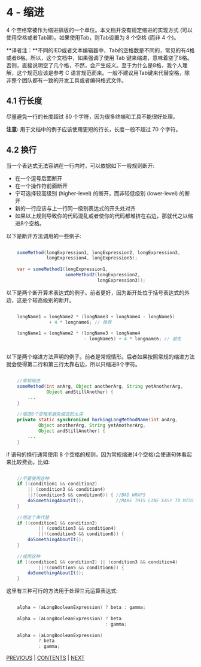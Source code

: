 # 4 - 缩进

4 个空格常被作为缩进排版的一个单位。本文档并没有规定缩进的实现方式 (可以使用空格或者Tab建)。如果使用Tab，则Tab设置为 8 个空格 (而非 4 个)。

**译者注：**不同的IED或者文本编辑器中，Tab的空格数是不同的，常见的有4格或者8格。所以，这个文档中，如果强调了使用 Tab 键来缩进，意味着空了8格。否则，直接说明空了几个格，不然，会产生歧义。至于为什么是8格，我个人理解，这个规范应该是参考 C 语言规范而来。一般不建议用Tab键来代替空格，除非整个团队都有一致的开发工具或者编码格式文件。

## 4.1 行长度

尽量避免一行的长度超过 80 个字符，因为很多终端和工具不能很好处理。

**注意:** 用于文档中的例子应该使用更短的行长，长度一般不超过 70 个字符。

## 4.2 换行

当一个表达式无法容纳在一行内时，可以依据如下一般规则断开:

- 在一个逗号后面断开
- 在一个操作符前面断开
- 宁可选择较高级别 (higher-level) 的断开，而非较低级别 (lower-level) 的断开
- 新的一行应该与上一行同一级别表达式的开头处对齐
- 如果以上规则导致你的代码混乱或者使你的代码都堆挤在右边，那就代之以缩进8个空格。

以下是断开方法调用的一些例子:

```java

	someMethod(longExpression1, longExpression2, longExpression3, 
	           longExpression4, longExpression5);
	 
	var = someMethod1(longExpression1,
	                  someMethod2(longExpression2,
	                              longExpression3));

```

以下是两个断开算术表达式的例子。前者更好，因为断开处位于括号表达式的外边，这是个较高级别的断开。

```java

	longName1 = longName2 * (longName3 + longName4 - longName5)
	            + 4 * longname6; // 推荐
	
	longName1 = longName2 * (longName3 + longName4
	                         - longName5) + 4 * longname6; // 避免 
	                         
```

以下是两个缩进方法声明的例子。前者是常规情形。后者如果按照常规的缩进方法就会使得第二行和第三行太靠右边，所以只缩进8个字符。

```java

	//常规缩进
	someMethod(int anArg, Object anotherArg, String yetAnotherArg,
	           Object andStillAnother) {
	    ...
	}
	
	//缩进8个空格来避免缩进的太深
	private static synchronized horkingLongMethodName(int anArg,
	        Object anotherArg, String yetAnotherArg,
	        Object andStillAnother) {
	    ...
	}

```

if 语句的换行通常使用 8 个空格的规则，因为常规缩进(4个空格)会使语句体看起来比较费劲。比如:

```java

	//不要使用这种
	if ((condition1 && condition2)
	    || (condition3 && condition4)
	    ||!(condition5 && condition6)) { //BAD WRAPS
	    doSomethingAboutIt();            //MAKE THIS LINE EASY TO MISS
	} 
	
	//用这个来代替
	if ((condition1 && condition2)
	        || (condition3 && condition4)
	        ||!(condition5 && condition6)) {
	    doSomethingAboutIt();
	} 
	
	//或用这种
	if ((condition1 && condition2) || (condition3 && condition4)
	        ||!(condition5 && condition6)) {
	    doSomethingAboutIt();
	}

```

这里有三种可行的方法用于处理三元运算表达式:

```java

	alpha = (aLongBooleanExpression) ? beta : gamma;  
	
	alpha = (aLongBooleanExpression) ? beta
	                                 : gamma;  
	
	alpha = (aLongBooleanExpression)
	        ? beta 
	        : gamma;

```



[PREVIOUS](page03.md) | [CONTENTS](SUMMARY.md) | [NEXT](page05.md)
